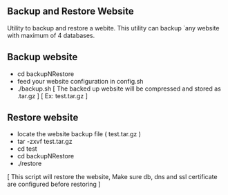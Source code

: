 ## Backup and Restore Website

Utility to backup and restore a webite. This utility can backup `any website with maximum of 4 databases.

## Backup website

  - cd backupNRestore
  - feed your website configuration in config.sh
  - ./backup.sh 
    [ The backed up website will be compressed and stored as .tar.gz ]
    [ Ex: test.tar.gz ]
   

## Restore website
   
  - locate the website backup file ( test.tar.gz )
  - tar -zxvf test.tar.gz
  - cd test
  - cd backupNRestore
  - ./restore

  [ This script will restore the website, Make sure db, dns and ssl certificate are configured before restoring ]


